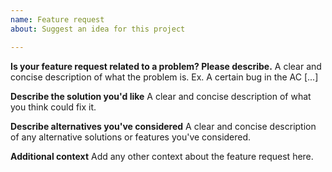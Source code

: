 ```yaml
---
name: Feature request
about: Suggest an idea for this project

---
```


**Is your feature request related to a problem? Please describe.**
A clear and concise description of what the problem is. Ex. A certain bug in the AC [...]

**Describe the solution you'd like**
A clear and concise description of what you think could fix it.

**Describe alternatives you've considered**
A clear and concise description of any alternative solutions or features you've considered.

**Additional context**
Add any other context about the feature request here.
